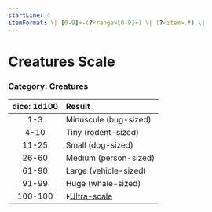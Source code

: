 ```yaml
---
startLine: 4
itemFormat: \| [0-9]+-(?<range>[0-9]+) \| (?<item>.*) \|
---
```

# Creatures Scale
### Category: Creatures

| dice: 1d100 | Result |
|:----:|:-------|
| 1-3 | Minuscule (bug-sized) |
| 4-10 | Tiny (rodent-sized) |
| 11-25 | Small (dog-sized) |
| 26-60 | Medium (person-sized) |
| 61-90 | Large (vehicle-sized) |
| 91-99 | Huge (whale-sized) |
| 100-100 | ⏵[Ultra-scale](Creatures_Ultra_Scale.md) |
